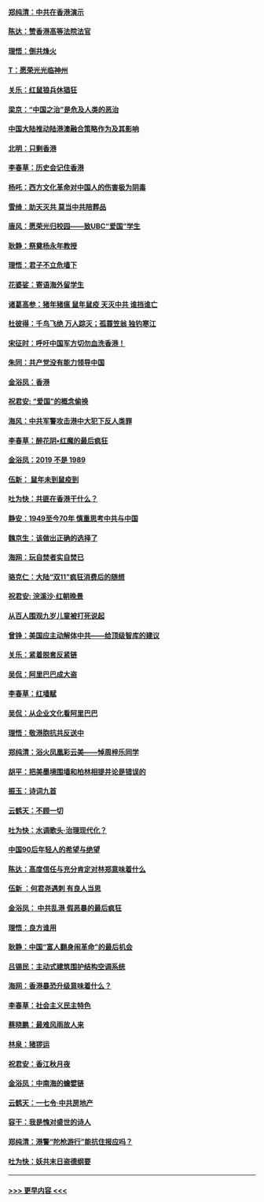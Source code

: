 #### [郑纯清：中共在香港演示](../pages/nsc993/n11670539.md?t=11220544) 
#### [陈达：赞香港高等法院法官](../pages/nsc993/n11669542.md?t=11220544) 
#### [理悟：倒共烽火](../pages/nsc993/n11668844.md?t=11220544) 
#### [T：愿荣光光临神州](../pages/nsc993/n11668421.md?t=11220544) 
#### [关乐：红鼠狼兵休猖狂](../pages/nsc993/n11668378.md?t=11220544) 
#### [梁京：“中国之治”是危及人类的恶治](../pages/nsc993/n11668328.md?t=11220544) 
#### [中国大陆推动陆港澳融合策略作为及其影响](../pages/nsc993/n11668157.md?t=11220544) 
#### [北明：只剩香港](../pages/nsc993/n11668002.md?t=11220544) 
#### [李春草：历史会记住香港](../pages/nsc993/n11667927.md?t=11220544) 
#### [杨吒：西方文化革命对中国人的伤害极为阴毒](../pages/nsc993/n11664521.md?t=11220544) 
#### [雪绮：助天灭共 莫当中共陪葬品](../pages/nsc993/n11662650.md?t=11220544) 
#### [唐风：愿荣光归校园——致UBC“爱国”学生](../pages/nsc993/n11662194.md?t=11220544) 
#### [耿静：祭奠杨永年教授](../pages/nsc993/n11662514.md?t=11220544) 
#### [理悟：君子不立危墙下](../pages/nsc993/n11662172.md?t=11220544) 
#### [花婆娑：寄语海外留学生](../pages/nsc993/n11662121.md?t=11220544) 
#### [诸葛高参：猪年猪瘟 鼠年鼠疫 天灭中共 谁挡谁亡](../pages/nsc993/n11661980.md?t=11220544) 
#### [杜彼得：千鸟飞绝 万人踪灭；孤蓑笠翁 独钓寒江](../pages/nsc993/n11661170.md?t=11220544) 
#### [宋征时：呼吁中国军方切勿血洗香港！](../pages/nsc993/n11415318.md?t=11220544) 
#### [朱同：共产党没有能力领导中国](../pages/nsc993/n11660421.md?t=11220544) 
#### [金浴凤：香港](../pages/nsc993/n11660419.md?t=11220544) 
#### [祝君安: “爱国”的概念偷换](../pages/nsc993/n11659706.md?t=11220544) 
#### [海风：中共军警攻击港中大犯下反人类罪](../pages/nsc993/n11659632.md?t=11220544) 
#### [李春草：醉花阴•红魔的最后疯狂](../pages/nsc993/n11659287.md?t=11220544) 
#### [金浴凤：2019 不是 1989](../pages/nsc993/n11657663.md?t=11220544) 
#### [伍新： 鼠年未到鼠疫到](../pages/nsc993/n11655098.md?t=11220544) 
#### [吐为快：共匪在香港干什么？](../pages/nsc993/n11654891.md?t=11220544) 
#### [静安：1949至今70年 慎重思考中共与中国](../pages/nsc993/n11651244.md?t=11220544) 
#### [魏京生：该做出正确的选择了](../pages/nsc993/n11653084.md?t=11220544) 
#### [海网：玩自焚者实自焚已](../pages/nsc993/n11652423.md?t=11220544) 
#### [骆克仁：大陆“双11”疯狂消费后的随想](../pages/nsc993/n11652305.md?t=11220544) 
#### [祝君安: 浣溪沙·红朝晚景](../pages/nsc993/n11652258.md?t=11220544) 
#### [从百人围观九岁儿童被打死说起](../pages/nsc993/n11651030.md?t=11220544) 
#### [曾铮：美国应主动解体中共——给顶级智库的建议](../pages/nsc993/n11649888.md?t=11220544) 
#### [关乐：紧着脱套反紧链](../pages/nsc993/n11649069.md?t=11220544) 
#### [吴侃：阿里巴巴成大盗](../pages/nsc993/n11645523.md?t=11220544) 
#### [李春草：红墙赋](../pages/nsc993/n11646389.md?t=11220544) 
#### [吴侃：从企业文化看阿里巴巴](../pages/nsc993/n11645476.md?t=11220544) 
#### [理悟：敬港胞抗共反送中](../pages/nsc993/n11645466.md?t=11220544) 
#### [郑纯清：浴火凤凰彩云美——悼周梓乐同学](../pages/nsc993/n11645155.md?t=11220544) 
#### [胡平：把美墨境围墙和柏林相提并论是错误的](../pages/nsc993/n11645134.md?t=11220544) 
#### [振玉：诗词九首](../pages/nsc993/n11644081.md?t=11220544) 
#### [云鹤天：不顾一切](../pages/nsc993/n11643508.md?t=11220544) 
#### [吐为快：水调歌头·治理现代化？](../pages/nsc993/n11643485.md?t=11220544) 
#### [中国90后年轻人的希望与绝望](../pages/nsc993/n11642317.md?t=11220544) 
#### [陈达：高度信任与充分肯定对林郑意味着什么](../pages/nsc993/n11641441.md?t=11220544) 
#### [伍新 ：何君尧遇刺 有良人当思](../pages/nsc993/n11641503.md?t=11220544) 
#### [金浴凤： 中共乱港  假恶暴的最后疯狂](../pages/nsc993/n11641495.md?t=11220544) 
#### [理悟：良方谁用](../pages/nsc993/n11641463.md?t=11220544) 
#### [耿静：中国“富人翻身闹革命”的最后机会](../pages/nsc993/n11640655.md?t=11220544) 
#### [吕锡民：主动式建筑围护结构空调系统](../pages/nsc993/n11640168.md?t=11220544) 
#### [海网：香港暴恐升级意味着什么？](../pages/nsc993/n11635904.md?t=11220544) 
#### [李春草：社会主义民主特色](../pages/nsc993/n11634657.md?t=11220544) 
#### [蔡晓鹏：最难风雨故人来](../pages/nsc993/n11633145.md?t=11220544) 
#### [林泉：猪猡运](../pages/nsc993/n11631469.md?t=11220544) 
#### [祝君安：香江秋月夜](../pages/nsc993/n11631440.md?t=11220544) 
#### [金浴凤：中南海的蟾嬖链](../pages/nsc993/n11631290.md?t=11220544) 
#### [云鹤天：一七令·中共房地产](../pages/nsc993/n11630084.md?t=11220544) 
#### [容干：我是愧对盛世的诗人](../pages/nsc993/n11630059.md?t=11220544) 
#### [郑纯清：港警“陀枪游行”能抗住报应吗？](../pages/nsc993/n11629999.md?t=11220544) 
#### [吐为快：妖共末日盗德纲要](../pages/nsc993/n11628610.md?t=11220544) 

----
#### [ >>> 更早内容 <<< ](../indexes/nsc993-earlier.md)
